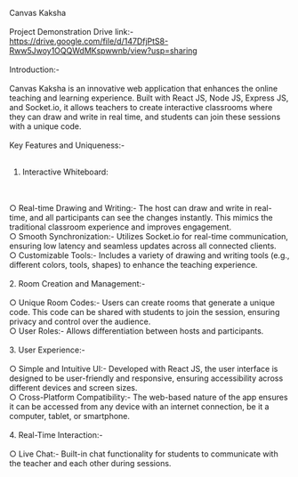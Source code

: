 Canvas Kaksha
<br/>
<br/>
Project Demonstration Drive link:-
<br/>
https://drive.google.com/file/d/147DfjPtS8-Rww5Jwoy1OQQWdMKspwwnb/view?usp=sharing
<br/>
<br/>
Introduction:-
<br/>
<br/>
Canvas Kaksha is an innovative web application that enhances the online teaching and learning experience. Built with React JS, Node JS, Express JS, and Socket.io, it allows teachers to create interactive classrooms where they can draw and write in real time, and students can join these sessions with a unique code.
<br/>
<br/>
Key Features and Uniqueness:-
<br/>
<br/>
1. Interactive Whiteboard:
<br/>
<br/>
○ Real-time Drawing and Writing:- The host can draw and write in real-time, and all participants can see the changes instantly. This mimics the traditional classroom experience and improves engagement.
<br/>
○ Smooth Synchronization:- Utilizes Socket.io for real-time communication, ensuring low latency and seamless updates across all connected clients.
<br/>
○ Customizable Tools:- Includes a variety of drawing and writing tools (e.g., different colors, tools, shapes) to enhance the teaching experience.
<br/>
<br/>
2. Room Creation and Management:-
<br/>
<br/>
○ Unique Room Codes:- Users can create rooms that generate a unique code. This code can be shared with students to join the session, ensuring privacy and control over the audience.
<br/>
○ User Roles:- Allows differentiation between hosts and participants.
<br/>
<br/>
3. User Experience:-
<br/>
<br/>
○ Simple and Intuitive UI:- Developed with React JS, the user interface is designed to be user-friendly and responsive, ensuring accessibility across different devices and screen sizes.
<br/>
○ Cross-Platform Compatibility:- The web-based nature of the app ensures it can be accessed from any device with an internet connection, be it a computer, tablet, or smartphone.
<br/>
<br/>
4. Real-Time Interaction:-
<br/>
<br/>
○ Live Chat:- Built-in chat functionality for students to communicate with the teacher and each other during sessions.
